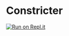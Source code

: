 # Constricter
 [![Run on Repl.it](https://repl.it/badge/github/RhinoCodes/Constricter)](https://repl.it/github/RhinoCodes/Constricter)

